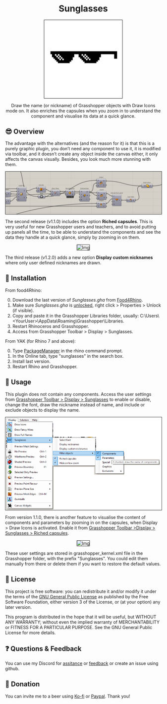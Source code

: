 ﻿
<h1 align="center"> Sunglasses </h1>
<p align="center"> <img align="center" border="1px" width="50%" src="Media/sunglassesBIG.jpg" alt="Img"></p>
<p align="center">Draw the name (or nickname) of Grasshopper objects with Draw Icons mode on. It also enriches the capsules when you zoom in to understand the component and visualise its data at a quick glance.</p>

## 😎 Overview
The advantage with the alternatives (and the reason for it) is that this is a purely graphic plugin, you don’t need any component to use it, it is modified via toolbar, and it doesn’t create any object inside the canvas either, it only affects the canvas visually. Besides, you look much more stunning with them.
<p align="center"> <img align="center" border="1px" src="Media/Canvas at 16;21;57.png" alt="Img"></p>

The second release (v1.1.0) includes the option **Riched capsules**. This is very useful for new Grasshopper users and teachers, and to avoid putting up panels all the time, to be able to understand the components and see the data they handle at a quick glance, simply by zooming in on them.
<p align="center"> <img align="center" border="1px" src="Media/RichedCapsulesDispatchGIF.gif" alt="Img"></p>

The third release (v1.2.0) adds a new option **Display custom nicknames** where only user defined nicknames are drawn. 

## 🔌 Installation

From food4Rhino:


0) Download the last version of *Sunglasses.gha* from [Food4Rhino](https://www.food4rhino.com/app/sunglasses).
1) Make sure *Sunglasses.gha* is <ins>unlocked</ins>, right click > Properties > Unlock (if visible).
2) Copy and paste it in the Grasshopper Libraries folder, usually: C:\Users\\<YourUser\>\AppData\Roaming\Grasshopper\Libraries.
3) Restart Rhinoceros and Grasshopper.
4) Access from Grasshopper Toolbar > Display > Sunglasses.
 
From YAK (for Rhino 7 and above):


0) Type <ins>PackageManager</ins> in the rhino command prompt.
1) In the Online tab, type "sunglasses" in the search box.
2) Install last version.
3) Restart Rhino and Grasshopper.
 
 
## 📖 Usage
This plugin does not contain any components. Access the user settings from <ins>Grasshopper Toolbar > Display > Sunglasses</ins> to enable or disable, change the font, draw the nickname instead of name, and include or exclude objects to display the name.
 <p align="center"> <img align="center" border="1px" src="Media/menu1.2.0.PNG" alt="Img"></p>

From version 1.1.0, there is another feature to visualise the content of components and parameters by zooming in on the capsules, when Display > Draw Icons is activated. Enable it from <ins>Grasshopper Toolbar >Display > Sunglasses > Riched capsules</ins>.
<p align="center"> <img align="center" border="1px" src="Media/RichedCapsulesListItemGIF.gif" alt="Img"></p>

These user settings are stored in grasshopper_kernel.xml file in the Grasshopper folder, with the prefix "Sunglasses". You could edit them manually from there or delete them if you want to restore the default values.
  

## 🌈 License

This project is free software: you can redistribute it and/or modify it under the terms of the [GNU General Public License](https://www.gnu.org/licenses/gpl-3.0.en.html) as published by the Free Software Foundation, either version 3 of the License, or (at your option) any later version.

This program is distributed in the hope that it will be useful, but WITHOUT ANY WARRANTY; without even the implied warranty of MERCHANTABILITY or FITNESS FOR A PARTICULAR PURPOSE. See the GNU General Public License for more details.


## ❓ Questions & Feedback

You can use my Discord for [assitance](https://discord.gg/b6URGyAQxY) or [feedback](https://discord.gg/b6URGyAQxY) or create an issue using github.


## 🍻 Donation

You can invite me to a beer using [Ko-fi](https://ko-fi.com/daniga) or [Paypal](https://www.paypal.com/paypalme/danielabalde). Thank you!
